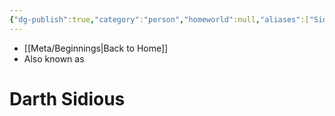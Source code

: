 ```yaml
---
{"dg-publish":true,"category":"person","homeworld":null,"aliases":["Sidious"],"tags":["sith","forcesensitive","unfinished"],"permalink":"/darth-sidious/","dgHomeLink":false,"dgPassFrontmatter":true}
---
```


- [[Meta/Beginnings|Back to Home]]
- Also known as 

# Darth Sidious
